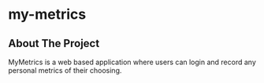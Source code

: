 # my-metrics

<!-- ABOUT THE PROJECT -->
## About The Project
MyMetrics is a web based application where users can login and record any personal metrics of their choosing.


